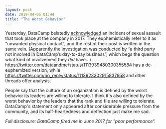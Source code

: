 ```yaml
---
layout: post
date: 2019-04-05 01:44
title: "The Worst Behavior"
---
```


Yesterday,
DataCamp belatedly [acknowledged](https://www.datacamp.com/community/blog/note-to-our-community)
an incident of sexual assault that took place at the company in 2017.
They euphemistically refer to it as "unwanted physical contact",
and the rest of their post is written in the same vein.
(Apparently the investigation was conducted by “a third party not involved in DataCamp’s day-to-day business”,
which begs the question what kind of involvement they *did* have...)
<https://twitter.com/dataandme/status/1113939480300355584> has a de-euphemized version,
while <https://twitter.com/no_reply/status/1113923302915837958> and other threads offer analysis.

People say that the culture of an organization is defined by the worst behavior its leaders are willing to tolerate.
I think it's also defined by the worst behavior by the leaders that the rank and file are willing to tolerate.
DataCamp's statement only appeared after considerable pressure from the community,
and its half-heartedness and deflection just make me sad.

*Full disclosure: DataCamp fired me in June 2017 for "poor performance".*
